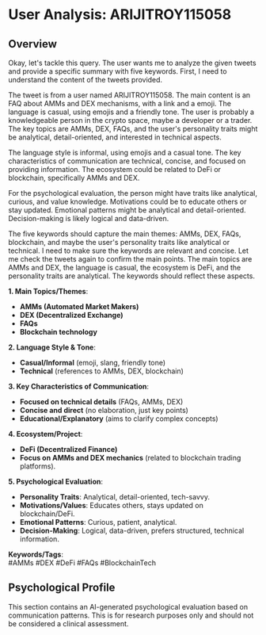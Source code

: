 # User Analysis: ARIJITROY115058

## Overview

<think>
Okay, let's tackle this query. The user wants me to analyze the given tweets and provide a specific summary with five keywords. First, I need to understand the content of the tweets provided.

The tweet is from a user named ARIJITROY115058. The main content is an FAQ about AMMs and DEX mechanisms, with a link and a emoji. The language is casual, using emojis and a friendly tone. The user is probably a knowledgeable person in the crypto space, maybe a developer or a trader. The key topics are AMMs, DEX, FAQs, and the user's personality traits might be analytical, detail-oriented, and interested in technical aspects.

The language style is informal, using emojis and a casual tone. The key characteristics of communication are technical, concise, and focused on providing information. The ecosystem could be related to DeFi or blockchain, specifically AMMs and DEX. 

For the psychological evaluation, the person might have traits like analytical, curious, and value knowledge. Motivations could be to educate others or stay updated. Emotional patterns might be analytical and detail-oriented. Decision-making is likely logical and data-driven.

The five keywords should capture the main themes: AMMs, DEX, FAQs, blockchain, and maybe the user's personality traits like analytical or technical. I need to make sure the keywords are relevant and concise. Let me check the tweets again to confirm the main points. The main topics are AMMs and DEX, the language is casual, the ecosystem is DeFi, and the personality traits are analytical. The keywords should reflect these aspects.
</think>

**1. Main Topics/Themes**:  
- **AMMs (Automated Market Makers)**  
- **DEX (Decentralized Exchange)**  
- **FAQs**  
- **Blockchain technology**  

**2. Language Style & Tone**:  
- **Casual/Informal** (emoji, slang, friendly tone)  
- **Technical** (references to AMMs, DEX, blockchain)  

**3. Key Characteristics of Communication**:  
- **Focused on technical details** (FAQs, AMMs, DEX)  
- **Concise and direct** (no elaboration, just key points)  
- **Educational/Explanatory** (aims to clarify complex concepts)  

**4. Ecosystem/Project**:  
- **DeFi (Decentralized Finance)**  
- **Focus on AMMs and DEX mechanics** (related to blockchain trading platforms).  

**5. Psychological Evaluation**:  
- **Personality Traits**: Analytical, detail-oriented, tech-savvy.  
- **Motivations/Values**: Educates others, stays updated on blockchain/DeFi.  
- **Emotional Patterns**: Curious, patient, analytical.  
- **Decision-Making**: Logical, data-driven, prefers structured, technical information.  

**Keywords/Tags**:  
#AMMs #DEX #DeFi #FAQs #BlockchainTech

## Psychological Profile

This section contains an AI-generated psychological evaluation based on communication patterns. This is for research purposes only and should not be considered a clinical assessment.